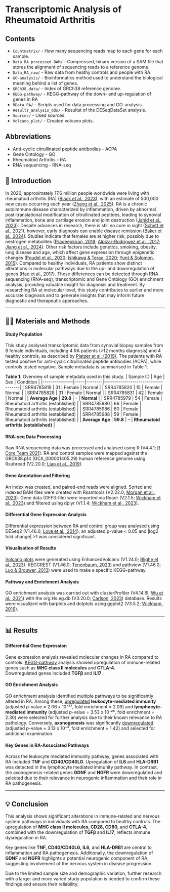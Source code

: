 # Transcriptomic Analysis of Rheumatoid Arthritis

## Contents

- `Countmatrix/` - How many sequencing reads map to each gene for each sample.
- `Data_RA_processed_BAM/` - Compressed, binary version of a SAM file that stores the alignment of sequencing reads to a reference genome.
- `Data_RA_raw/` - Raw data from heathy controls and people with RA.
- `GO-analysis/` - Bioinformatics method used to understand the biological meaning behind a list of genes.
- `GRCh38_data/` - Index of GRCh38 reference genome.
- `KEGG-pathway/` - KEGG-pathway of the down- and up-regulation of genes in RA
- `RData_RA/` - Scripts used for data processing and GO-analysis.
- `Results_analysis_dds/` - Resultst of the DESeqDataSet analysis.
- `Sources/` - Used sources.
- `Volcano_plot/` - Created volcano plots.

## Abbreviations
- Anti-cyclic citrullinated peptide antibodies - ACPA
- Gene Ontology - GO
- Rheumatoid Arthritis - RA
- RNA sequencing - RNA-seq

## 🧬 Introduction

In 2020, approximately 17.6 million people worldwide were living with rheumatoid arthritis (RA) ([Black et al., 2023](https://doi.org/10.1016/S2665-9913(23)00211-4)), with an estimate of 500,000 new cases occurring each year ([Zhang et al., 2025](https://doi.org/10.1038/S41598-025-92150-1;SUBJMETA=4023,420,692;KWRD=PATHOGENESIS,RHEUMATOLOGY)). RA is a chronic autoimmune disease characterized by inflammation, driven by abnormal post-translational modification of citrullinated peptides, leading to synovial inflammation, bone and cartilage erosion and joint destruction ([Jahid et al., 2023](https://doi.org/10.31138/MJR.20230801.OO)). Despite advances in research, there is still no cure in sight ([Schett et al., 2021](https://doi.org/10.1038/S41584-020-00543-5;SUBJMETA=1670,1750,256,4023,420,498,692,700;KWRD=INFLAMMATION,PROGNOSIS,RHEUMATOID+ARTHRITIS)), however, early diagnosis can enable disease remission ([Baker et al., 2024](https://doi.org/10.1136/ARD-2024-226772)). Studies indicate that females are at higher risk, possibly due to oestrogen metabolites ([Pradeepkiran, 2019](https://doi.org/10.1016/J.JTAUTO.2019.100012); [Alpízar-Rodríguez et al., 2017](https://doi.org/10.1093/RHEUMATOLOGY/KEW318); [Jiang et al., 2024](https://doi.org/10.1136/RMDOPEN-2023-003338)). Other risk factors include genetics, smoking, obesity, lung disease and age, which affect gene expression through epigenetic changes ([Poudel et al., 2020](https://doi.org/10.1007/S11926-020-00933-4); [Ishikawa & Terao, 2020](https://doi.org/10.3390/CELLS9020475); [Yunt & Solomon, 2015](https://doi.org/10.1016/J.RDC.2014.12.004)). Compared to healthy individuals, RA patients show distinct alterations in molecular pathways due to the up- and downregulation of genes ([Hao et al., 2017](https://doi.org/10.7717/PEERJ.3078/SUPP-2)). These differences can be detected through RNA sequencing (RNA-seq), transcriptomic and Gene Ontology (GO) enrichment analysis, providing valuable insight for diagnosis and treatment. By researching RA at molecular level, this study contributes to earlier and more accurate diagnosis and to generate insights that may inform future diagnostic and therapeutic approaches. 

---

## 🔬🧪 Materials and Methods
#### Study Population

This study analysed transcriptomic data from synovial biopsy samples from 8 female individuals, including 4 RA patients (>12 months diagnosis) and 4 healthy controls, as described by [Platzer et al. (2019)](https://doi.org/10.1371/JOURNAL.PONE.0219698). The patients with RA tested positive for anti-cyclic citrullinated peptide antibodies (ACPA), while controls tested negative. Sample metadata is summarised in Table 1.

**Table 1.** Overview of sample metadata used in this study.
| Sample ID     | Age | Sex    | Condition                          |
|---------------|-----|--------|------------------------------------|
| SRR4785819    | 31  | Female | Normal                             |
| SRR4785820    | 15  | Female | Normal                             |
| SRR4785828    | 31  | Female | Normal                             |
| SRR4785831    | 42  | Female | Normal                             |
| **Average Age** | **29.8** | – | **Normal**                       |
| SRR4785979    | 54  | Female | Rheumatoid arthritis (established) |
| SRR4785980    | 66  | Female | Rheumatoid arthritis (established) |
| SRR4785986    | 60  | Female | Rheumatoid arthritis (established) |
| SRR4785988    | 59  | Female | Rheumatoid arthritis (established) |
| **Average Age** | **59.8** | – | **Rheumatoid arthritis (established)** |



#### RNA-seq Data Processing
Raw RNA sequencing data was processed and analysed using R (V4.4.1; [R Core Team 2021](https://www.R-project.org/)). RA and control samples were mapped against the GRCh38.p14 (GCA_000001405.29) human reference genome using Rsubread (V2.20.0; [Liao et al., 2019](https://doi.org/10.1093/nar/gkz114)). 

#### Gene Annotation and Filtering
An index was created, and paired-end reads were aligned. Sorted and indexed BAM files were created with Rsamtools (V2.22.0; [Morgan et al., 2023](https://bioconductor.org/packages/Rsamtools/)). Gene data (GFF3-file) were imported via Readr (V2.1.5; [Wickham et al., 2023](https://CRAN.R-project.org/package=readr)) and filtered using dplyr (V1.1.4; [Wickham et al., 2023](https://CRAN.R-project.org/package=dplyr)).

#### Differential Gene Expression Analysis
Differential expression between RA and control group was analysed using DESeq2 (V1.46.0; [Love et al., 2014](https://doi.org/10.1186/s13059-014-0550-8)), an adjusted p-value < 0.05 and |log2 fold change| >1 was considered significant.

#### Visualisation of Results
[Volcano plots](Volcano_plot/Volcano_plot_all_genes_RA.png) were generated using EnhancedVolcano (V1.24.0; [Blighe et al., 2023](https://bioconductor.org/packages/EnhancedVolcano/)). KEGGREST (V1.46.0; [Tenenbaum, 2023](https://bioconductor.org/packages/KEGGREST/)) and pathview (V1.46.0; [Luo & Brouwer, 2013](https://doi.org/10.1093/bioinformatics/btt285)) were used to make a specific KEGG-pathway. 

#### Pathway and Enrichment Analysis
GO enrichment analysis was carried out with clusterProfiler (V4.14.6l; [Wu et al., 2021](https://doi.org/10.1016/j.xinn.2021.100141)) with the org.Hs.eg.db (V3.20.0; [Carlson, 2023](https://bioconductor.org/packages/org.Hs.eg.db/)) database. Results were visualized with barplots and dotplots using ggplot2 (V3.5.2; [Wickham, 2016](https://ggplot2.tidyverse.org)).

---

## 📊 Results
#### Differential Gene Expression

Gene expression analysis revealed molecular changes in RA compared to controls. [KEGG-pathway](KEGG_pathway/hsa05323.pathview.png) analysis showed upregulation of immune-related genes such as **MHC class II molecules** and **CTLA-4**.  
Downregulated genes included **TGFβ** and **IL17**.

#### GO Enrichment Analysis

GO enrichment analysis identified multiple pathways to be significantly altered in RA. Among these, [upregulated](GO-analysis/Barplot_GO/GO_Upregulated_results_plot.png) **leukocyte-mediated immunity** (adjusted *p*-value = 2.06 x 10⁻²³, fold enrichment = 2.09) and **lymphocyte-mediated immunity** (adjusted *p*-value = 3.53 x 10⁻²⁵, fold enrichment = 2.30) were selected for further analysis due to their known relevance to RA pathology. Conversely, **axonogenesis** was significantly [downregulated](GO-analysis/Barplot_GO/GO_Downregulated_results_plot.png) (adjusted *p*-value = 3.13 x 10⁻³, fold enrichment = 1.42) and selected for additional examination. 

#### Key Genes in RA-Associated Pathways

Across the leukocyte mediated immunity pathway, genes associated with RA included **TNF** and **CD40/CD40LG**. Upregulation of **IL6** and **HLA-DRB1** was detected in the lymphocyte mediated immunity pathway. In contrast, the axonogenesis-related genes **GDNF** and **NGFR** were downregulated and selected due to their relevance in neurogenic inflammation and their role in RA pathogenesis.

---
## 💡 Conclusion 
 
This analysis shows significant alterations in immune-related and nervous system pathways in individuals with RA compared to healthy controls. The upregulation of **MHC class II molecules, CD28, CD80,** and **CTLA-4**, combined with the downregulation of **TGFβ** and **IL17**, reflects immune dysregulation in RA.

Key genes like **TNF, CD40/CD40LG, IL6,** and **HLA-DRB1**  are central to inflammation and RA pathogenesis. Additionally, the downregulation of **GDNF** and **NGFR** highlights a potential neurogenic component of RA, suggesting involvement of the nervous system in disease progression.
 
Due to the limited sample size and demographic variation, further research with a larger and more varied study population is needed to confirm these findings and ensure their reliability.
